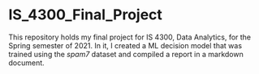 # IS_4300_Final_Project

This repository holds my final project for IS 4300, Data Analytics, for the Spring semester of 2021.
In it, I created a ML decision model that was trained using the *spam7* dataset and compiled a report in a markdown document.
